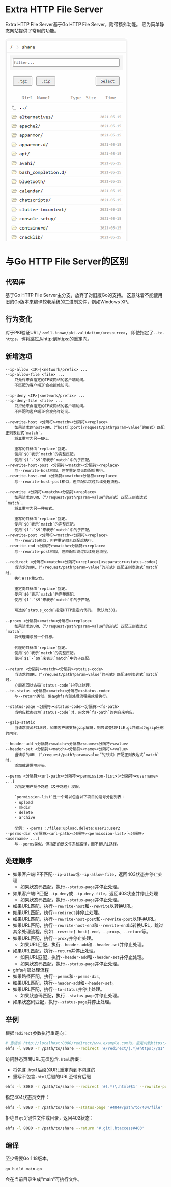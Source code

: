 # Extra HTTP File Server

Extra HTTP File Server基于Go HTTP File Server，附带额外功能。
它为简单静态网站提供了常用的功能。

![Extra HTTP File Server pages](doc/ehfs.gif)

# 与Go HTTP File Server的区别

## 代码库

基于Go HTTP File Server主分支，放弃了对旧版Go的支持。
这意味着不能使用旧的Go版本来编译较老系统的二进制文件，例如Windows XP。

## 行为变化
对于PKI验证URL`/.well-known/pki-validation/<resource>`，
即使指定了`--to-https`，也将跳过从http:到https:的重定向。

## 新增选项

```
--ip-allow <IP>|<network/prefix> ...
--ip-allow-file <file> ...
    只允许来自指定的IP或网络的客户端访问。
    不匹配的客户端IP会被拒绝访问。

--ip-deny <IP>|<network/prefix> ...
--ip-deny-file <file> ...
    只拒绝来自指定的IP或网络的客户端访问。
    不匹配的客户端IP会被允许访问。

--rewrite-host <分隔符><match><分隔符><replace>
    如果请求的host+URL（“host[:port]/request/path?param=value”的形式）匹配正则表达式`match`，
    将其重写为另一URL。

    重写的目标由`replace`指定。
    使用`$0`表示`match`的完整匹配。
    使用`$1`-`$9`来表示`match`中的子匹配。
--rewrite-host-post <分隔符><match><分隔符><replace>
    与--rewrite-host相似，但在重定向无匹配后执行。
--rewrite-host-end <分隔符><match><分隔符><replace>
    与--rewrite-host-post相似，但匹配后跳过后续处理流程。

--rewrite <分隔符><match><分隔符><replace>
    如果请求的URL（“/request/path?param=value”的形式）匹配正则表达式`match`，
    将其重写为另一种形式。

    重写的目标由`replace`指定。
    使用`$0`表示`match`的完整匹配。
    使用`$1`-`$9`来表示`match`中的子匹配。
--rewrite-post <分隔符><match><分隔符><replace>
    与--rewrite相似，但在重定向无匹配后执行。
--rewrite-end <分隔符><match><分隔符><replace>
    与--rewrite-post相似，但匹配后跳过后续处理流程。

--redirect <分隔符><match><分隔符><replace>[<separator><status-code>]
    当请求的URL（“/request/path?param=value”的形式）匹配正则表达式`match`时，
    执行HTTP重定向。

    重定向目标由`replace`指定。
    使用`$0`表示`match`的完整匹配。
    使用`$1`-`$9`来表示`match`中的子匹配。

    可选的`status_code`指定HTTP重定向代码。 默认为301。

--proxy <分隔符><match><分隔符><replace>
    如果请求的URL（“/request/path?param=value”的形式）匹配正则表达式`match`，
    将代理请求另一个目标。

    代理的目标由`replace`指定。
    使用`$0`表示`match`的完整匹配。
    使用`$1`-`$9`来表示`match`中的子匹配。

--return <分隔符><match><分隔符><status-code>
    当请求的URL（“/request/path?param=value”的形式）匹配正则表达式`match`时，
    立即返回状态码`status-code`并停止处理。
--to-status <分隔符><match><分隔符><status-code>
    与--return类似，但在ghfs内部处理流程完成后执行。

--status-page <分隔符><status-code><分隔符><fs-path>
    当响应状态码为`status-code`时，用文件`fs-path`的内容来响应。

--gzip-static
    当请求资源FILE时，如果客户端支持gzip解码，则尝试查找FILE.gz并输出为gzip压缩的内容。

--header-add <分隔符><match><分隔符><name><分隔符><value>
--header-set <分隔符><match><分隔符><name><分隔符><value>
    当请求的URL（“/request/path?param=value”的形式）匹配正则表达式`match`时，
    添加或设置响应头。

--perms <分隔符><url-path><分隔符><permission-list>[<分隔符><username> ...]
    为指定用户授予路径（及子路径）权限。

    `permission-list`是一个可以包含以下项目的逗号分割列表：
    - upload
    - mkdir
    - delete
    - archive

    举例: --perms :/files:upload,delete:user1:user2
--perms-dir <分隔符><url-path><分隔符><permission-list>[<分隔符><username> ...]
    与--perms类似，但指定的是文件系统路径，而不是URL路径。
```

## 处理顺序

- 如果客户端IP不匹配`--ip-allow`或`--ip-allow-file`，返回403状态并停止处理
  - 如果状态码匹配，执行`--status-page`并停止处理。
- 如果客户端IP匹配`--ip-deny`或`--ip-deny-file`，返回403状态并停止处理
  - 如果状态码匹配，执行`--status-page`并停止处理。
- 如果URL匹配，执行`--rewrite-host`和`--rewrite`以转换URL。
- 如果URL匹配，执行`--redirect`并停止处理。
- 如果URL匹配，执行`--rewrite-host-post`和`--rewrite-post`以转换URL。
- 如果URL匹配，执行`--rewrite-host-end`和`--rewrite-end`以转换URL，跳过其余处理流程，例如`--rewrite[-host]-end`、`--proxy`、`--return`等。
- 如果URL匹配，执行`--proxy`并停止处理。
  - 如果URL匹配，执行`--header-add`和`--header-set`并停止处理。
- 如果URL匹配，执行`--return`并停止处理。
  - 如果URL匹配，执行`--header-add`和`--header-set`并停止处理。
  - 如果状态码匹配，执行`--status-page`并停止处理。
- ghfs内部处理流程
- 如果路径匹配，执行`--perms`和`--perms-dir`。
- 如果URL匹配，执行`--header-add`和`--header-set`。
- 如果URL匹配，执行`--to-status`并停止处理。
  - 如果状态码匹配，执行`--status-page`并停止处理。
- 如果状态码匹配，执行`--status-page`并停止处理。

## 举例

根据`redirect`参数执行重定向：

```sh
# 当请求 http://localhost:8080/redirect/www.example.com时，重定向到https://www.example.com
ehfs -l 8080 -r /path/to/share --redirect '#/redirect/(.*)#https://$1'
```

访问静态页面URL无须包含`.html`后缀：
- 将包含`.html`后缀的URL重定向到不包含的
- 重写不包含`.html`后缀的URL至带有后缀

```sh
ehfs -l 8080 -r /path/to/share --redirect '#(.*)\.html#$1' --rewrite-post '#^.*/[^/.]+$#$0.html'
```

指定404状态页文件：

```sh
ehfs -l 8080 -r /path/to/share --status-page '#404#/path/to/404/file'
```

拒绝显示关键性文件或目录，返回403状态：

```sh
ehfs -l 8080 -r /path/to/share --return '#.git|.htaccess#403'
```

## 编译
至少需要Go 1.18版本。
```sh
go build main.go
```
会在当前目录生成"main"可执行文件。
